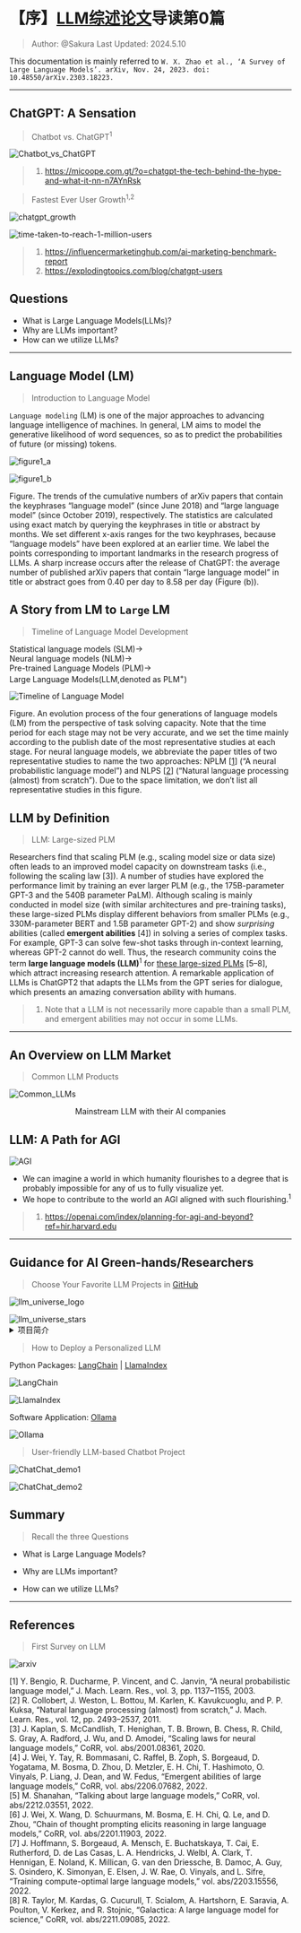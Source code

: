 # 【序】[LLM综述论文](http://arxiv.org/abs/2303.18223)导读第0篇

> Author: @Sakura
> Last Updated: 2024.5.10

This documentation is mainly referred to `W. X. Zhao et al., ‘A Survey of Large Language Models’. arXiv, Nov. 24, 2023. doi: 10.48550/arXiv.2303.18223.`

---

## ChatGPT: A Sensation

> Chatbot vs. ChatGPT<sup>1</sup>

![Chatbot_vs_ChatGPT](../assets/Lesson_0/ChatGPT_Chatbot_inside_04_en_new.png)

> 1. <https://micoope.com.gt/?o=chatgpt-the-tech-behind-the-hype-and-what-it-nn-n7AYnRsk>

> Fastest Ever User Growth<sup>1,2</sup>

![chatgpt_growth](../assets/Lesson_0/chatgpt_growth.png)

![time-taken-to-reach-1-million-users](../assets/Lesson_0/time-taken-to-reach-1-million-users.png)

> 1. <https://influencermarketinghub.com/ai-marketing-benchmark-report>  
> 2. <https://explodingtopics.com/blog/chatgpt-users>

## Questions

- What is Large Language Models(LLMs)?
- Why are LLMs important?
- How can we utilize LLMs?

---

## Language Model (LM)

> Introduction to Language Model

`Language modeling` (LM) is one of the major approaches to advancing language intelligence of machines. In general, LM aims to model the generative likelihood of word sequences, so as to predict the probabilities of future (or missing) tokens.

![figure1_a](../assets/Lesson_0/query_on_lm.png)

![figure1_b](../assets/Lesson_0/query_on_llm.png)

Figure. The trends of the cumulative numbers of arXiv papers that contain the keyphrases “language model” (since June 2018) and “large language model” (since October 2019), respectively. The statistics are calculated using exact match by querying the keyphrases in title or abstract by months. We set different x-axis ranges for the two keyphrases, because “language models” have been explored at an earlier time. We label the points corresponding to important landmarks in the research progress of LLMs. A sharp increase occurs after the release of ChatGPT: the average number of published arXiv papers that contain “large language model” in title or abstract goes from 0.40 per day to 8.58 per day (Figure (b)).

## A Story from LM to `Large` LM

> Timeline of Language Model Development

Statistical language models (SLM)→  
Neural language models (NLM)→  
Pre-trained Language Models (PLM)→  
Large Language Models(LLM,denoted as PLM<sup>+</sup>)

![Timeline of Language Model](../assets/Lesson_0/timeline_of_lm.png)

Figure. An evolution process of the four generations of language models (LM) from the perspective of task solving capacity. Note that the time period for each stage may not be very accurate, and we set the time mainly according to the publish date of the most representative studies at each stage. For neural language models, we abbreviate the paper titles of two representative studies to name the two approaches: NPLM [[1](https://jmlr.csail.mit.edu/papers/v3/bengio03a.html)] (“A neural probabilistic language model”) and NLPS [[2]()] (“Natural language processing (almost) from scratch”). Due to the space limitation, we don’t list all representative studies in this figure.

## LLM by Definition

> LLM: Large-sized PLM

Researchers find that scaling PLM (e.g., scaling model size or data size) often leads to an improved model capacity on downstream tasks (i.e., following the scaling law [3]). A number of studies have explored the performance limit by training an ever larger PLM (e.g., the 175B-parameter GPT-3 and the 540B parameter PaLM). Although scaling is mainly conducted in model size (with similar architectures and pre-training tasks), these large-sized PLMs display different behaviors from smaller PLMs (e.g., 330M-parameter BERT and 1.5B parameter GPT-2) and show *surprising* abilities (called **emergent abilities** [4]) in solving a series of complex tasks. For example, GPT-3 can solve few-shot tasks through in-context learning, whereas GPT-2 cannot do well. Thus, the research community coins the term **large language models (LLM)**<sup>1</sup> for <u>these large-sized PLMs</u> [5–8], which attract increasing research attention. A remarkable application of LLMs is ChatGPT2 that adapts the LLMs from the GPT series for dialogue, which presents an amazing conversation ability with humans.

> 1. Note that a LLM is not necessarily more capable than a small PLM, and emergent abilities may not occur in some LLMs.
>
---

## An Overview on LLM Market

> Common LLM Products

![Common_LLMs](../assets/Lesson_0/common_llms.png)

<div align="center">
Mainstream LLM with their AI companies
</div>

## LLM: A Path for AGI

![AGI](../assets/Lesson_0/AGI_OpenAI_blog.png)

- We can imagine a world in which humanity flourishes to a degree that is probably impossible for any of us to fully visualize yet.
- We hope to contribute to the world an AGI aligned with such flourishing.<sup>1</sup>

> 1. <https://openai.com/index/planning-for-agi-and-beyond?ref=hir.harvard.edu>

---

## Guidance for AI Green-hands/Researchers

> Choose Your Favorite LLM Projects in [GitHub](https://www.github.com)

![llm_universe_logo](../assets/Lesson_0/llm_universe_logo.png)

<picture>
<source media="(prefers-color-scheme: dark)" srcset="../assets/Lesson_0/llm_universe_stars.svg">
<source media="(prefers-color-scheme: light)" srcset="../assets/Lesson_0/llm_universe_stars.svg">
<img alt="llm_universe_stars" src="../assets/Lesson_0/llm_universe_stars.svg">
</picture>

<details>
<summary>项目简介</summary>

<p>本项目是一个面向小白开发者的大模型应用开发教程，旨在基于阿里云服务器，结合个人知识库助手项目，通过一个课程完成大模型开发的重点入门，主要内容包括：</p>

<ol>
<li>大模型简介，何为大模型、大模型特点是什么、LangChain 是什么，如何开发一个 LLM 应用，针对小白开发者的简单介绍；</li>
<li>如何调用大模型 API，本节介绍了国内外知名大模型产品 API 的多种调用方式，包括调用原生 API、封装为 LangChain LLM、封装为 Fastapi 等调用方式，同时将包括百度文心、讯飞星火、智谱AI等多种大模型 API 进行了统一形式封装；</li>
<li>知识库搭建，不同类型知识库文档的加载、处理，向量数据库的搭建；</li>
<li>构建 RAG 应用，包括将 LLM 接入到 LangChain 构建检索问答链，使用 Streamlit 进行应用部署</li>
<li>验证迭代，大模型开发如何实现验证迭代，一般的评估方法有什么；</li>
</ol>

<p>本项目主要包括三部分内容：</p>

<ol>
<li>LLM 开发入门。V1 版本的简化版，旨在帮助初学者最快、最便捷地入门 LLM 开发，理解 LLM 开发的一般流程，可以搭建出一个简单的 Demo。</li>
<li>LLM 开发技巧。LLM 开发更进阶的技巧，包括但不限于：Prompt Engineering、多类型源数据的处理、优化检索、召回精排、Agent 框架等</li>
<li>LLM 应用实例。引入一些成功的开源案例，从本课程的角度出发，解析这些应用范例的 Idea、核心思路、实现框架，帮助初学者明白其可以通过 LLM 开发什么样的应用。</li>
</ol>

<p>目前，第一部分已经完稿，欢迎大家阅读学习；第二、三部分正在创作中.</p>
</details>

> How to Deploy a Personalized LLM

Python Packages: [LangChain](https://www.langchain.com/) | [LlamaIndex](https://www.llamaindex.ai/)

![LangChain](../assets/Lesson_0/langchain.png)

![LlamaIndex](../assets/Lesson_0/llamaindex.png)

Software Application: [Ollama](https://ollama.com/)

![Ollama](../assets/Lesson_0/ollama.png)

> User-friendly LLM-based Chatbot Project

![ChatChat_demo1](../assets/Lesson_0/ChatChat_demo1.png)

![ChatChat_demo2](../assets/Lesson_0/ChatChat_demo2.jpg)

## Summary

> Recall the three Questions

- What is Large Language Models?

- Why are LLMs important?

- How can we utilize LLMs?

---

## References

> First Survey on LLM

![arxiv](../assets/Lesson_0/survey_on_llm_arxiv.png)

[1] Y. Bengio, R. Ducharme, P. Vincent, and C. Janvin, “A neural probabilistic language model,” J. Mach. Learn. Res., vol. 3, pp. 1137–1155, 2003.  
[2] R. Collobert, J. Weston, L. Bottou, M. Karlen, K. Kavukcuoglu, and P. P. Kuksa, “Natural language processing (almost) from scratch,” J. Mach. Learn. Res., vol. 12, pp. 2493–2537, 2011.  
[3] J. Kaplan, S. McCandlish, T. Henighan, T. B. Brown, B. Chess, R. Child, S. Gray, A. Radford, J. Wu, and D. Amodei, “Scaling laws for neural language models,” CoRR, vol. abs/2001.08361, 2020.  
[4] J. Wei, Y. Tay, R. Bommasani, C. Raffel, B. Zoph, S. Borgeaud, D. Yogatama, M. Bosma, D. Zhou, D. Metzler, E. H. Chi, T. Hashimoto, O. Vinyals, P. Liang, J. Dean, and W. Fedus, “Emergent abilities of large language models,” CoRR, vol. abs/2206.07682, 2022.  
[5] M. Shanahan, “Talking about large language models,” CoRR, vol. abs/2212.03551, 2022.  
[6] J. Wei, X. Wang, D. Schuurmans, M. Bosma, E. H. Chi, Q. Le, and D. Zhou, “Chain of thought prompting elicits reasoning in large language models,” CoRR, vol. abs/2201.11903, 2022.  
[7] J. Hoffmann, S. Borgeaud, A. Mensch, E. Buchatskaya, T. Cai, E. Rutherford, D. de Las Casas, L. A. Hendricks, J. Welbl, A. Clark, T. Hennigan, E. Noland, K. Millican, G. van den Driessche, B. Damoc, A. Guy, S. Osindero, K. Simonyan, E. Elsen, J. W. Rae, O. Vinyals, and L. Sifre, “Training compute-optimal large language models,” vol. abs/2203.15556, 2022.  
[8] R. Taylor, M. Kardas, G. Cucurull, T. Scialom, A. Hartshorn, E. Saravia, A. Poulton, V. Kerkez, and R. Stojnic, “Galactica: A large language model for science,” CoRR, vol. abs/2211.09085, 2022.  
